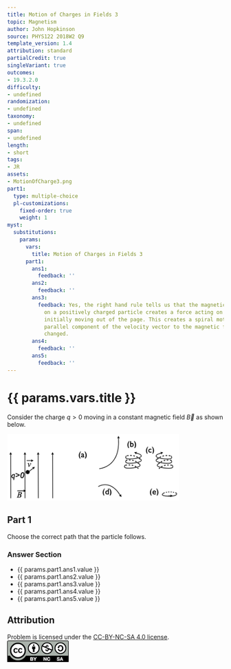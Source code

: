 ```yaml
---
title: Motion of Charges in Fields 3
topic: Magnetism
author: John Hopkinson
source: PHYS122 2018W2 Q9
template_version: 1.4
attribution: standard
partialCredit: true
singleVariant: true
outcomes:
- 19.3.2.0
difficulty:
- undefined
randomization:
- undefined
taxonomy:
- undefined
span:
- undefined
length:
- short
tags:
- JR
assets:
- MotionOfCharge3.png
part1:
  type: multiple-choice
  pl-customizations:
    fixed-order: true
    weight: 1
myst:
  substitutions:
    params:
      vars:
        title: Motion of Charges in Fields 3
      part1:
        ans1:
          feedback: ''
        ans2:
          feedback: ''
        ans3:
          feedback: Yes, the right hand rule tells us that the magnetic field acting
            on a positively charged particle creates a force acting on a particle
            initially moving out of the page. This creates a spiral motion as the
            parallel component of the velocity vector to the magnetic field is not
            changed.
        ans4:
          feedback: ''
        ans5:
          feedback: ''
---
```

# {{ params.vars.title }}
Consider the charge $q>0$ moving in a constant magnetic field $\vec{B}$ as shown below.

<img src="MotionOfCharge3.png" width=400 alt="On the left is a diagram of a positive charge moving up and to the right in a magnetic field that points up the page. On the right are arrows representative of the charge's possible trajectories. The arrow for option a starts pointing up and to the right and bends parabolically upward. The arrow for option b shows a spiral trajectory. The charge moves up the page and rotates counterclockwise as seen by an observer looking down the page. The arrow for option c shows a spiral trajectory. The charge moves up the page and rotates clockwise as seen by an observer looking down the page. The arrow for option d shows a circular trajectory. The charge rotates counterclockwise as seen by an observer looking down the page. The arrow for option e starts pointing up and to the right and bends parabolically downward.">

## Part 1

Choose the correct path that the particle follows.

### Answer Section

- {{ params.part1.ans1.value }}
- {{ params.part1.ans2.value }}
- {{ params.part1.ans3.value }}
- {{ params.part1.ans4.value }}
- {{ params.part1.ans5.value }}

## Attribution

Problem is licensed under the [CC-BY-NC-SA 4.0 license](https://creativecommons.org/licenses/by-nc-sa/4.0/).<br> ![The Creative Commons 4.0 license requiring attribution-BY, non-commercial-NC, and share-alike-SA license.](https://raw.githubusercontent.com/firasm/bits/master/by-nc-sa.png)